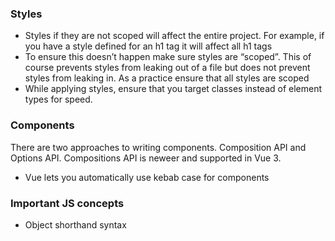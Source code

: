 ### Styles

- Styles if they are not scoped will affect the entire project. For example, if you have a style defined for an h1 tag it will affect all h1 tags
- To ensure this doesn’t happen make sure styles are “scoped”. This of course prevents styles from leaking out of a file but does not prevent styles from leaking in. As a practice ensure that all styles are scoped
- While applying styles, ensure that you target classes instead of element types for speed.

### Components

There are two approaches to writing components. Composition API and Options API. Compositions API is neweer and supported in Vue 3.

- Vue lets you automatically use kebab case for components

### Important JS concepts

- Object shorthand syntax

